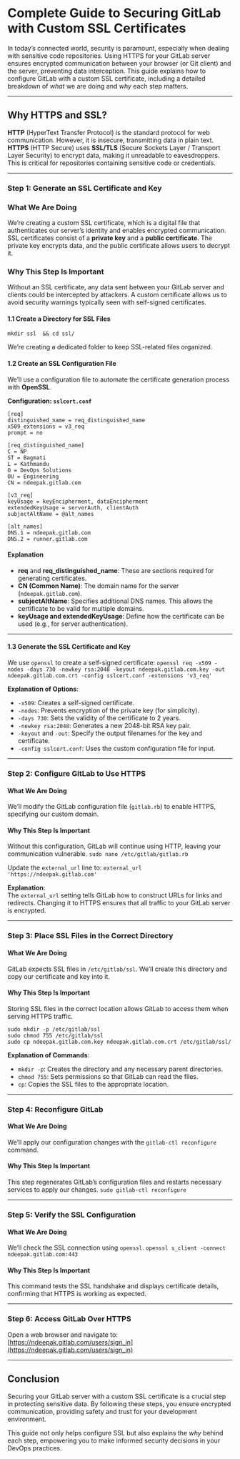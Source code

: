 # Complete Guide to Securing GitLab with Custom SSL Certificates

In today’s connected world, security is paramount, especially when dealing with sensitive code repositories. Using HTTPS for your GitLab server ensures encrypted communication between your browser (or Git client) and the server, preventing data interception. This guide explains how to configure GitLab with a custom SSL certificate, including a detailed breakdown of _what_ we are doing and _why_ each step matters.

---

## **Why HTTPS and SSL?**

**HTTP** (HyperText Transfer Protocol) is the standard protocol for web communication. However, it is insecure, transmitting data in plain text. **HTTPS** (HTTP Secure) uses **SSL/TLS** (Secure Sockets Layer / Transport Layer Security) to encrypt data, making it unreadable to eavesdroppers. This is critical for repositories containing sensitive code or credentials.

---

### **Step 1: Generate an SSL Certificate and Key**

### **What We Are Doing**

We’re creating a custom SSL certificate, which is a digital file that authenticates our server’s identity and enables encrypted communication. SSL certificates consist of a **private key** and a **public certificate**. The private key encrypts data, and the public certificate allows users to decrypt it.

### **Why This Step Is Important**

Without an SSL certificate, any data sent between your GitLab server and clients could be intercepted by attackers. A custom certificate allows us to avoid security warnings typically seen with self-signed certificates.

#### **1.1 Create a Directory for SSL Files**
`mkdir ssl  && cd ssl/`  

We’re creating a dedicated folder to keep SSL-related files organized.

#### **1.2 Create an SSL Configuration File**

We’ll use a configuration file to automate the certificate generation process with **OpenSSL**.

**Configuration: `sslcert.conf`**
```
[req]  
distinguished_name = req_distinguished_name  
x509_extensions = v3_req  
prompt = no  

[req_distinguished_name]  
C = NP  
ST = Bagmati  
L = Kathmandu  
O = DevOps Solutions  
OU = Engineering  
CN = ndeepak.gitlab.com  

[v3_req]  
keyUsage = keyEncipherment, dataEncipherment  
extendedKeyUsage = serverAuth, clientAuth  
subjectAltName = @alt_names  

[alt_names]  
DNS.1 = ndeepak.gitlab.com  
DNS.2 = runner.gitlab.com  
```

#### **Explanation**

- **req** and **req_distinguished_name**: These are sections required for generating certificates.
- **CN (Common Name)**: The domain name for the server (`ndeepak.gitlab.com`).
- **subjectAltName**: Specifies additional DNS names. This allows the certificate to be valid for multiple domains.
- **keyUsage and extendedKeyUsage**: Define how the certificate can be used (e.g., for server authentication).

---

#### **1.3 Generate the SSL Certificate and Key**

We use `openssl` to create a self-signed certificate:
`openssl req -x509 -nodes -days 730 -newkey rsa:2048 -keyout ndeepak.gitlab.com.key -out ndeepak.gitlab.com.crt -config sslcert.conf -extensions 'v3_req'`  

**Explanation of Options**:

- `-x509`: Creates a self-signed certificate.
- `-nodes`: Prevents encryption of the private key (for simplicity).
- `-days 730`: Sets the validity of the certificate to 2 years.
- `-newkey rsa:2048`: Generates a new 2048-bit RSA key pair.
- `-keyout` and `-out`: Specify the output filenames for the key and certificate.
- `-config sslcert.conf`: Uses the custom configuration file for input.

---

### **Step 2: Configure GitLab to Use HTTPS**

#### **What We Are Doing**

We’ll modify the GitLab configuration file (`gitlab.rb`) to enable HTTPS, specifying our custom domain.

#### **Why This Step Is Important**

Without this configuration, GitLab will continue using HTTP, leaving your communication vulnerable.
`sudo nano /etc/gitlab/gitlab.rb`  

Update the `external_url` line to:
`external_url 'https://ndeepak.gitlab.com'`  

**Explanation**:  
The `external_url` setting tells GitLab how to construct URLs for links and redirects. Changing it to HTTPS ensures that all traffic to your GitLab server is encrypted.

---

### **Step 3: Place SSL Files in the Correct Directory**

#### **What We Are Doing**

GitLab expects SSL files in `/etc/gitlab/ssl`. We’ll create this directory and copy our certificate and key into it.

#### **Why This Step Is Important**

Storing SSL files in the correct location allows GitLab to access them when serving HTTPS traffic.
```
sudo mkdir -p /etc/gitlab/ssl  
sudo chmod 755 /etc/gitlab/ssl  
sudo cp ndeepak.gitlab.com.key ndeepak.gitlab.com.crt /etc/gitlab/ssl/  
```

**Explanation of Commands**:

- `mkdir -p`: Creates the directory and any necessary parent directories.
- `chmod 755`: Sets permissions so that GitLab can read the files.
- `cp`: Copies the SSL files to the appropriate location.

---

### **Step 4: Reconfigure GitLab**

#### **What We Are Doing**

We’ll apply our configuration changes with the `gitlab-ctl reconfigure` command.

#### **Why This Step Is Important**

This step regenerates GitLab’s configuration files and restarts necessary services to apply our changes.
`sudo gitlab-ctl reconfigure`  

---

### **Step 5: Verify the SSL Configuration**

#### **What We Are Doing**

We’ll check the SSL connection using `openssl`.
`openssl s_client -connect ndeepak.gitlab.com:443`  

#### **Why This Step Is Important**

This command tests the SSL handshake and displays certificate details, confirming that HTTPS is working as expected.

---

### **Step 6: Access GitLab Over HTTPS**
Open a web browser and navigate to:  
[https://ndeepak.gitlab.com/users/sign_in](https://ndeepak.gitlab.com/users/sign_in)

---

## **Conclusion**

Securing your GitLab server with a custom SSL certificate is a crucial step in protecting sensitive data. By following these steps, you ensure encrypted communication, providing safety and trust for your development environment.

This guide not only helps configure SSL but also explains the _why_ behind each step, empowering you to make informed security decisions in your DevOps practices.